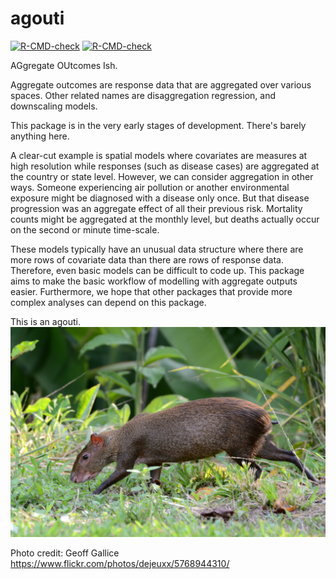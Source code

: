 

agouti
======

<!-- badges: start -->
[![R-CMD-check](https://github.com/timcdlucas/agouti/workflows/R-CMD-check/badge.svg)](https://github.com/timcdlucas/agouti/actions)
[![R-CMD-check](https://github.com/shk313/agouti/actions/workflows/R-CMD-check.yaml/badge.svg)](https://github.com/shk313/agouti/actions/workflows/R-CMD-check.yaml)
<!-- badges: end -->


AGgregate OUtcomes Ish. 

Aggregate outcomes are response data that are aggregated over various spaces. 
Other related names are disaggregation regression, and downscaling models.

This package is in the very early stages of development. There's barely anything here.

A clear-cut example is spatial models where covariates are measures at high resolution while responses (such as disease cases) are aggregated at the country or state level.
However, we can consider aggregation in other ways. 
Someone experiencing air pollution or another environmental exposure might be diagnosed with a disease only once. But that disease progression was an aggregate effect of all their previous risk.
Mortality counts might be aggregated at the monthly level, but deaths actually occur on the second or minute time-scale.

These models typically have an unusual data structure where there are more rows of covariate data than there are rows of response data. 
Therefore, even basic models can be difficult to code up. 
This package aims to make the basic workflow of modelling with aggregate outputs easier.
Furthermore, we hope that other packages that provide more complex analyses can depend on this package.




This is an agouti.
    ![A photo of an agouti](man/figures/agouti.jpg)

Photo credit: Geoff Gallice
https://www.flickr.com/photos/dejeuxx/5768944310/
